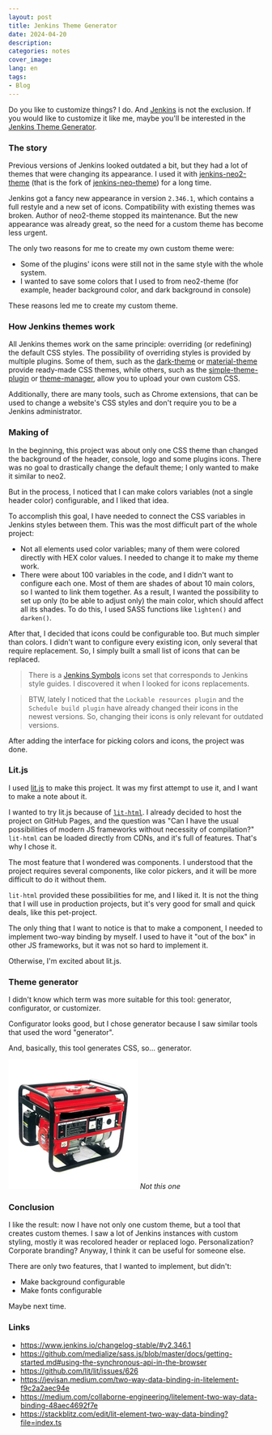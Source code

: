```yaml
---
layout: post
title: Jenkins Theme Generator
date: 2024-04-20
description: 
categories: notes
cover_image: 
lang: en
tags:
- Blog
---
```


Do you like to customize things? I do. And [Jenkins](https://www.jenkins.io/) is not the exclusion. If you
would like to customize it like me, maybe you'll be interested in the
[Jenkins Theme Generator](https://flametaichou.github.io/jenkins-theme-generator/).

### The story

Previous versions of Jenkins looked outdated a bit, but they had a lot of themes 
that were changing its appearance. I used it with 
[jenkins-neo2-theme](https://tobix.github.io/jenkins-neo2-theme/) 
(that is the fork of [jenkins-neo-theme](https://jenkins-contrib-themes.github.io/jenkins-neo-theme/))
for a long time.

Jenkins got a fancy new appearance in version `2.346.1`, which contains a full restyle and a new set of icons.
Compatibility with existing themes was broken. Author of neo2-theme stopped its maintenance. But the new 
appearance was already great, so the need for a custom theme has become less urgent.

The only two reasons for me to create my own custom theme were:
- Some of the plugins' icons were still not in the same style with the whole system. 
- I wanted to save some colors that I used to from neo2-theme 
(for example, header background color, and dark background in console)

These reasons led me to create my custom theme.

### How Jenkins themes work

All Jenkins themes work on the same principle: overriding (or redefining) the default CSS styles. The possibility
of overriding styles is provided by multiple plugins. Some of them, such as the 
[dark-theme](https://plugins.jenkins.io/dark-theme/) or
[material-theme](https://plugins.jenkins.io/material-theme/)
provide ready-made CSS themes, 
while others, such as the
[simple-theme-plugin](https://plugins.jenkins.io/simple-theme-plugin/) or 
[theme-manager](https://plugins.jenkins.io/theme-manager/),
allow you to upload your own custom CSS.

Additionally, there are many tools, such as Chrome extensions, that can be used to change a website's 
CSS styles and don't require you to be a Jenkins administrator.

### Making of

In the beginning, this project was about only one CSS theme than changed the background of the header, console, logo
and some plugins icons. There was no goal to drastically change the default theme; I only wanted
to make it similar to neo2.

But in the process, I noticed that I can make colors variables (not a single header color) configurable, 
and I liked that idea.

To accomplish this goal, I have needed to connect the CSS variables in Jenkins styles between them. This was
the most difficult part of the whole project:

- Not all elements used color variables; many of them were colored directly with HEX color values. 
I needed to change it to make my theme work.
- There were about 100 variables in the code, and I didn't want to configure each one. Most of them are shades
of about 10 main colors, so I wanted to link them together. As a result, I wanted the possibility to set up only 
(to be able to adjust only)
the main color, which should affect all its shades. To do this, I used SASS functions like `lighten()` and `darken()`.

After that, I decided that icons could be configurable too. But much simpler than colors.
I didn't want to configure every existing icon, only several that require replacement.
So, I simply built a small list of icons that can be replaced.

> There is a [Jenkins Symbols](https://www.jenkins.io/doc/developer/views/symbols/) icons set
> that corresponds to Jenkins style guides. I discovered it when I looked for icons
> replacements.

> BTW, lately I noticed that the `Lockable resources plugin` and the `Schedule build plugin` have already changed 
> their icons in the newest versions. So, changing their icons is only relevant for outdated versions.

After adding the interface for picking colors and icons, the project was done.

### Lit.js



I used [lit.js](https://lit.dev/) to make this project. It was my first attempt to use it, and I want to make a note about it.

I wanted to try lit.js because of [`lit-html`](https://lit.dev/docs/v1/lit-html/introduction/). I already decided to host the project on GitHub Pages,
and the question was "Can I have the usual possibilities of modern JS frameworks without necessity of
compilation?" `lit-html` can be loaded directly from CDNs, and it's full of features. That's why
I chose it.

The most feature that I wondered was components. I understood that the project requires several components, 
like color pickers, and it will be more difficult to do it without them.

`lit-html` provided these possibilities for me, and I liked it. It is not the thing that I will use
in production projects, but it's very good for small and quick deals, like this pet-project.

The only thing that I want to notice is that to make a component, I needed to
implement two-way binding by myself. I used to have it "out of the box" in other JS frameworks, but
it was not so hard to implement it.

Otherwise, I'm excited about lit.js.

### Theme generator

I didn't know which term was more suitable for this tool:
generator, configurator, or customizer.

Configurator looks good, but I chose generator because I saw similar tools
that used the word "generator".

And, basically, this tool generates CSS, so... generator.

![Generator](/data/images/posts/generator.png)
*Not this one*

### Conclusion

I like the result: now I have not only one custom theme, but a tool that creates custom themes. I saw 
a lot of Jenkins instances with custom styling, mostly it was recolored header or replaced logo.
Personalization? Corporate branding? Anyway, I think it can be useful for someone else.

There are only two features, that I wanted to implement, but didn't:
- Make background configurable
- Make fonts configurable

Maybe next time.

### Links
- <https://www.jenkins.io/changelog-stable/#v2.346.1>
- <https://github.com/medialize/sass.js/blob/master/docs/getting-started.md#using-the-synchronous-api-in-the-browser>
- <https://github.com/lit/lit/issues/626>
- <https://jevisan.medium.com/two-way-data-binding-in-litelement-f9c2a2aec94e>
- <https://medium.com/collaborne-engineering/litelement-two-way-data-binding-48aec4692f7e>
- <https://stackblitz.com/edit/lit-element-two-way-data-binding?file=index.ts>


